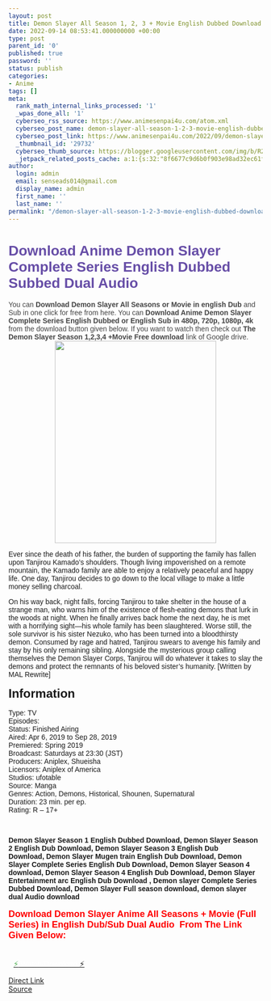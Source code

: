 ```yaml
---
layout: post
title: Demon Slayer All Season 1, 2, 3 + Movie English Dubbed Download
date: 2022-09-14 08:53:41.000000000 +00:00
type: post
parent_id: '0'
published: true
password: ''
status: publish
categories:
- Anime
tags: []
meta:
  rank_math_internal_links_processed: '1'
  _wpas_done_all: '1'
  cyberseo_rss_source: https://www.animesenpai4u.com/atom.xml
  cyberseo_post_name: demon-slayer-all-season-1-2-3-movie-english-dubbed-download
  cyberseo_post_link: https://www.animesenpai4u.com/2022/09/demon-slayer-all-season-1-2-3-movie.html
  _thumbnail_id: '29732'
  cyberseo_thumb_source: https://blogger.googleusercontent.com/img/b/R29vZ2xl/AVvXsEh9bGseQiYcE3sR1IFg7yS07hbfFb5oBLsFGTwM5M6jDfk9ehiYr8VNGmDv2yBWsspyY54O-beQo1ZsywmudbeVLwzy0RAQvSUJNjGQoLTuNXLMJgVI51DtxzT6yIzVgIRimpXdX2PqytQxYo4Eh13t_ODg9ek3V2Hd3MBzXVgwK7R1_s-w2Ruq-U0F/w320-h400/demonslayerlite-20220914-0001.webp
  _jetpack_related_posts_cache: a:1:{s:32:"8f6677c9d6b0f903e98ad32ec61f8deb";a:2:{s:7:"expires";i:1663375739;s:7:"payload";a:3:{i:0;a:1:{s:2:"id";i:29585;}i:1;a:1:{s:2:"id";i:29575;}i:2;a:1:{s:2:"id";i:24819;}}}}
author:
  login: admin
  email: senseads014@gmail.com
  display_name: admin
  first_name: ''
  last_name: ''
permalink: "/demon-slayer-all-season-1-2-3-movie-english-dubbed-download/"
---
```

<h1 style="text-align: left"><b><span style="color: #674ea7;font-family: arial">Download Anime Demon Slayer Complete Series English Dubbed Subbed Dual Audio</span></b></h1>
<div><span style="color: #444444;font-family: arial">You can&nbsp;<b>Download Demon Slayer All Seasons or Movie in english Dub&nbsp;</b>and Sub in one click for free from here. You can&nbsp;<b>Download Anime Demon Slayer Complete Series English Dubbed</b>&nbsp;<b>or English Sub in 480p, 720p, 1080p, 4k</b> from the download button given below. If you want to watch then check out&nbsp;<b>The Demon Slayer Season 1,2,3,4 +Movie Free download</b>&nbsp;link of Google drive.</span></div>
<div class="separator" style="clear: both;text-align: center"><a href="https://blogger.googleusercontent.com/img/b/R29vZ2xl/AVvXsEh9bGseQiYcE3sR1IFg7yS07hbfFb5oBLsFGTwM5M6jDfk9ehiYr8VNGmDv2yBWsspyY54O-beQo1ZsywmudbeVLwzy0RAQvSUJNjGQoLTuNXLMJgVI51DtxzT6yIzVgIRimpXdX2PqytQxYo4Eh13t_ODg9ek3V2Hd3MBzXVgwK7R1_s-w2Ruq-U0F/s1280/demonslayerlite-20220914-0001.webp" style="margin-left: 1em;margin-right: 1em"><img border="0" data-original-height="1280" data-original-width="1024" height="400" src="{{ site.baseurl }}/assets/2022/09/demonslayerlite-20220914-0001.webp" width="320" /></a></div>
<p><span style="font-family: arial">Ever since the death of his father, the burden of supporting the family has fallen upon Tanjirou Kamado’s shoulders. Though living impoverished on a remote mountain, the Kamado family are able to enjoy a relatively peaceful and happy life. One day, Tanjirou decides to go down to the local village to make a little money selling charcoal.</span></p>
<div><span style="font-family: arial">On his way back, night falls, forcing Tanjirou to take shelter in the house of a strange man, who warns him of the existence of flesh-eating demons that lurk in the woods at night. When he finally arrives back home the next day, he is met with a horrifying sight—his whole family has been slaughtered. Worse still, the sole survivor is his sister Nezuko, who has been turned into a bloodthirsty demon. Consumed by rage and hatred, Tanjirou swears to avenge his family and stay by his only remaining sibling. Alongside the mysterious group calling themselves the Demon Slayer Corps, Tanjirou will do whatever it takes to slay the demons and protect the remnants of his beloved sister’s humanity. [Written by MAL Rewrite]</span></div>
<div><span style="font-family: arial"><br /></span>
<div>
<div class="separator" style="clear: both"><b><span style="font-family: arial;font-size: x-large">Information</span></b></div>
<div class="separator" style="clear: both"><span style="font-family: arial"><br /></span></div>
<div class="separator" style="clear: both"><span style="font-family: arial">Type: TV</span></div>
<div class="separator" style="clear: both"><span style="font-family: arial">Episodes:</span></div>
<div class="separator" style="clear: both"><span style="font-family: arial">Status: Finished Airing</span></div>
<div class="separator" style="clear: both"><span style="font-family: arial">Aired: Apr 6, 2019 to Sep 28, 2019</span></div>
<div class="separator" style="clear: both"><span style="font-family: arial">Premiered: Spring 2019</span></div>
<div class="separator" style="clear: both"><span style="font-family: arial">Broadcast: Saturdays at 23:30 (JST)</span></div>
<div class="separator" style="clear: both"><span style="font-family: arial">Producers: Aniplex, Shueisha</span></div>
<div class="separator" style="clear: both"><span style="font-family: arial">Licensors: Aniplex of America</span></div>
<div class="separator" style="clear: both"><span style="font-family: arial">Studios: ufotable</span></div>
<div class="separator" style="clear: both"><span style="font-family: arial">Source: Manga</span></div>
<div class="separator" style="clear: both"><span style="font-family: arial">Genres: Action, Demons, Historical, Shounen, Supernatural</span></div>
<div class="separator" style="clear: both"><span style="font-family: arial">Duration: 23 min. per ep.</span></div>
<div class="separator" style="clear: both"><span style="font-family: arial">Rating: R – 17+&nbsp;</span></div>
<p><span style="font-family: arial"><br /></span></div>
</div>
<div><b><span style="font-family: arial">Demon Slayer Season 1 English Dubbed Download, Demon Slayer Season 2 English Dub Download,&nbsp;Demon Slayer Season 3 English Dub Download,&nbsp;Demon Slayer Mugen train English Dub Download,&nbsp;Demon Slayer Complete Series English Dub Download,&nbsp;Demon Slayer Season 4 download,&nbsp;Demon Slayer Season 4 English Dub Download, Demon Slayer Entertainment arc English Dub Download , Demon slayer Complete Series Dubbed Download, Demon Slayer Full season download, demon slayer dual Audio download&nbsp;</span></b></div>
<div><b><span style="font-family: arial"><br /></span></b></div>
<div>
<div style="background-attachment: initial;background-image: initial;background-position: 0px 0px;background-size: initial;border: 0px;color: #3c4043;font-family: Raleway, Arial, sans-serif;font-size: 15px;margin: 0px;padding: 0px;vertical-align: baseline"><b style="background-attachment: initial;background-image: initial;background-position: 0px 0px;background-size: initial;border: 0px;margin: 0px;padding: 0px;vertical-align: baseline"><span style="background-attachment: initial;background-image: initial;background-position: 0px 0px;background-size: initial;border: 0px;color: red;font-family: arial;font-size: large;margin: 0px;padding: 0px;vertical-align: baseline">Download Demon Slayer Anime All Seasons + Movie (Full Series) in English Dub/Sub Dual Audio&nbsp; From The Link Given Below:&nbsp;</span></b></div>
<div style="background-attachment: initial;background-image: initial;background-position: 0px 0px;background-size: initial;border: 0px;color: #3c4043;font-family: Raleway, Arial, sans-serif;font-size: 15px;margin: 0px;padding: 0px;vertical-align: baseline"></div>
<div style="background-attachment: initial;background-image: initial;background-position: 0px 0px;background-size: initial;border: 0px;color: #3c4043;font-family: Raleway, Arial, sans-serif;font-size: 15px;margin: 0px;padding: 0px;vertical-align: baseline">
<h3 style="background-attachment: initial;background-image: initial;background-position: 0px 0px;background-size: initial;border: 0px;color: var(--title-color);font-family: Hanuman, Ruda, sans-serif;font-size: 21px;line-height: 1.3;margin: 0px 0px 20px;padding: 0px;text-align: center;vertical-align: baseline"><span style="background-attachment: initial;background-image: initial;background-position: 0px 0px;background-size: initial;border: 0px;font-family: arial;margin: 0px;padding: 0px;vertical-align: baseline"><a href="https://allseason4u.blogspot.com/2022/09/demon-slayer-complete-series.html" style="background-attachment: initial;background-image: initial;background-position: 0px 0px;background-size: initial;border: 0px;margin: 0px;padding: 0px;vertical-align: baseline" target="_blank" rel="noopener" /></span></h3>
<p style="background-attachment: initial;background-image: initial;background-position: 0px 0px;background-size: initial;border: 0px;color: #2c3e50;margin: 0px 0px 25px;padding: 0px;text-align: left;vertical-align: baseline">
<div class="notif_button" style="border-radius: 4px;border: 0px;margin: 20px auto 0px;max-width: 1080px;padding: 10px;vertical-align: baseline"><span style="background: 0px 0px;border: 0px;color: #4caf50;margin: 0px;padding: 0px;vertical-align: baseline"><span style="background: 0px 0px;border: 0px;margin: 0px;padding: 0px;vertical-align: baseline">⚡</span></span><span style="background: 0px 0px;border: 0px;color: white;margin: 0px;padding: 0px;vertical-align: baseline">&nbsp;Watch/Download&nbsp;</span><span style="background: 0px 0px;border: 0px;margin: 0px;padding: 0px;vertical-align: baseline">⚡</span></div>
</div>
</div>
<div class="divbtn"> <a href="https://handymansurrender.com/fihup8buzv?key=94550f7ce39444073321dde3b8782f97" class="btn"><i class="fa fa-download"></i> Direct Link</a> <br /><a href="https://www.animesenpai4u.com/2022/09/demon-slayer-all-season-1-2-3-movie.html">Source</a> </div>
